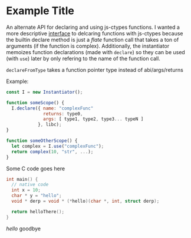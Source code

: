 # Example Title

An alternate API for declaring and using js-ctypes functions. I wanted a more descriptive [interface](http://www.google.com) to delcaring functions with js-ctypes because the builtin declare method is just a _flate_ function call that takes a ton of arguments (if the function is complex). Additionally, the instantiator memoizes function declarations (made with `declare`) so they can be used (with `use`) later by only refering to the name of the function call.

`declareFromType` takes a function pointer type instead of abi/args/returns

Example:

```javascript
const I = new Instantiator();

function someScope() {
  I.declare({ name: "complexFunc"
              returns: type0,
              args: [ type1, type2, type3... typeN ]
            }, libc);
}

function someOtherScope() {
  let complex = I.use("complexFunc");
  return complex(10, "str", ...);
}
```

Some C code goes here

```c
int main() {
  // native code
  int x = 10;
  char * y = "hello";
  void * derp = void * (*hello)(char *, int, struct derp);

  return helloThere();
}
```

_hello_ goodbye

